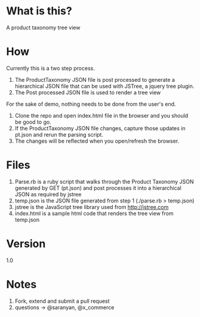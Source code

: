 What is this?
===

A product taxonomy tree view

How
===

Currently this is a two step process.

1. The ProductTaxonomy JSON file is post processed to generate a hierarchical JSON file that can be used with JSTree, a jquery tree plugin.
2. The Post processed JSON file is used to render a tree view

For the sake of demo, nothing needs to be done from the user's end.

1. Clone the repo and open index.html file in the browser and you should be good to go.
2. If the ProductTaxonomy JSON file changes, capture those updates in pt.json and rerun the parsing script.
3. The changes will be reflected when you open/refresh the browser.

Files
===

1. Parse.rb is a ruby script that walks through the Product Taxonomy JSON generated by GET (pt.json) and post processes it into a hierarchical JSON as required by jstree
2. temp.json is the JSON file generated from step 1 (./parse.rb > temp.json)
3. jstree is the JavaScript tree library used from http://jstree.com
4. index.html is a sample html code that renders the tree view from temp.json

Version
===
1.0

Notes
===
1. Fork, extend and submit a pull request
2. questions -> @saranyan, @x_commerce


